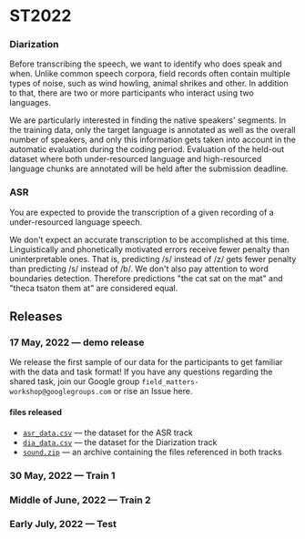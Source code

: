 # ST2022
### Diarization
Before transcribing the speech, we want to identify who does speak and when. Unlike common speech corpora, field records often contain multiple types of noise, such as wind howling, animal shrikes and other. In addition to that, there are two or more participants who interact using two languages.
 
We are particularly interested in finding the native speakers' segments. In the training data, only the target language is annotated as well as the overall number of speakers, and only this information gets taken into account in the automatic evaluation during the coding period. Evaluation of the held-out dataset where both under-resourced language and high-resourced language chunks are annotated will be held after the submission deadline.

### ASR
You are expected to provide the transcription of a given recording of a under-resourced language speech. 

We don't expect an  accurate transcription to be accomplished at this time. Linguistically and phonetically motivated errors receive fewer penalty than uninterpretable ones. That is, predicting /s/ instead of /z/ gets fewer penalty than predicting /s/ instead of /b/.
We don't also pay attention to word boundaries detection. Therefore predictions "the cat sat on the mat" and "theca tsaton them at" are considered equal.

## Releases
### 17 May, 2022 &mdash; demo release
We release the first sample of our data for the participants to get familiar with the data and task format!
If you have any questions regarding the shared task, join our Google group `field_matters-workshop@googlegroups.com` or rise an Issue here.

#### files released
* [`asr_data.csv`](https://files.deeppavlov.ai/field-matters/releases/demo/asr_data.csv) &mdash; the dataset for the ASR track
* [`dia_data.csv`](https://files.deeppavlov.ai/field-matters/releases/demo/dia_data.csv) &mdash; the dataset for the Diarization track
* [`sound.zip`](https://files.deeppavlov.ai/field-matters/releases/demo/sound.zip) &mdash; an archive containing the files referenced in both tracks

###  30 May, 2022 &mdash; Train 1
###  Middle of June, 2022 &mdash; Train 2
###  Early July, 2022 &mdash; Test
